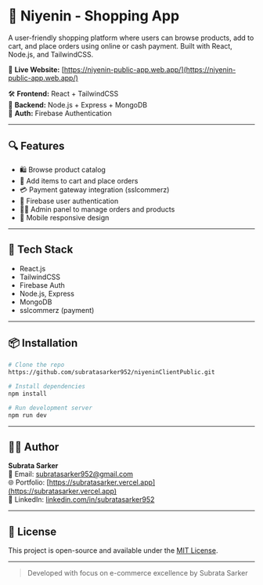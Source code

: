 # 🛒 Niyenin - Shopping App

A user-friendly shopping platform where users can browse products, add to cart, and place orders using online or cash payment. Built with React, Node.js, and TailwindCSS.

🔗 **Live Website:** [https://niyenin-public-app.web.app/](https://niyenin-public-app.web.app/)

🛠️ **Frontend:** React + TailwindCSS  
🔧 **Backend:** Node.js + Express + MongoDB  
🔐 **Auth:** Firebase Authentication

---

## 🔍 Features

- 🛍️ Browse product catalog
- 🛒 Add items to cart and place orders
- 💳 Payment gateway integration (sslcommerz)
- 🔐 Firebase user authentication
- 🧑‍💼 Admin panel to manage orders and products
- 📱 Mobile responsive design

---

## 🚀 Tech Stack

- React.js
- TailwindCSS
- Firebase Auth
- Node.js, Express
- MongoDB
- sslcommerz (payment)

---

## 📦 Installation

```bash
# Clone the repo
https://github.com/subratasarker952/niyeninClientPublic.git

# Install dependencies
npm install

# Run development server
npm run dev
```

---

## 🙋‍♂️ Author

**Subrata Sarker**  
📧 Email: subratasarker952@gmail.com  
🌐 Portfolio: [https://subratasarker.vercel.app](https://subratasarker.vercel.app)  
🔗 LinkedIn: [linkedin.com/in/subratasarker952](https://linkedin.com/in/subratasarker952)

---

## 📜 License

This project is open-source and available under the [MIT License](LICENSE).

---

> Developed with focus on e-commerce excellence by Subrata Sarker
